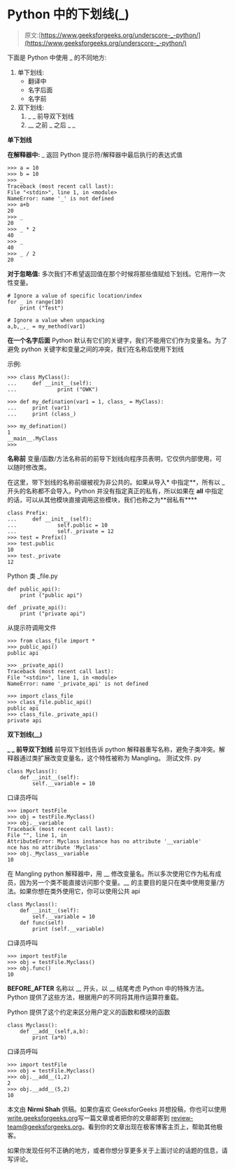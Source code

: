 # Python 中的下划线(_)

> 原文:[https://www.geeksforgeeks.org/underscore-_-python/](https://www.geeksforgeeks.org/underscore-_-python/)

下面是 Python 中使用 _ 的不同地方:

1.  单下划线:
    *   翻译中
    *   名字后面
    *   名字前
2.  双下划线:
    1.  _ _ 前导双下划线
    2.  __ 之前 _ 之后 _ _

**单下划线**

**在解释器中:**
_ 返回 Python 提示符/解释器中最后执行的表达式值

```
>>> a = 10
>>> b = 10
>>> _
Traceback (most recent call last):
File "<stdin>", line 1, in <module>
NameError: name '_' is not defined
>>> a+b
20
>>> _
20
>>> _ * 2
40
>>> _
40
>>> _ / 2
20
```

**对于忽略值:**
多次我们不希望返回值在那个时候将那些值赋给下划线。它用作一次性变量。

```
# Ignore a value of specific location/index
for _ in range(10)
    print ("Test")

# Ignore a value when unpacking
a,b,_,_ = my_method(var1)
```

**在一个名字后面**
Python 默认有它们的关键字，我们不能用它们作为变量名。为了避免 python 关键字和变量之间的冲突，我们在名称后使用下划线

示例:

```
>>> class MyClass():
...     def __init__(self):
...             print ("OWK")

>>> def my_defination(var1 = 1, class_ = MyClass):
...     print (var1)
...     print (class_)

>>> my_defination()
1
__main__.MyClass
>>>
```

**名称前**
变量/函数/方法名称前的前导下划线向程序员表明，它仅供内部使用，可以随时修改类。

在这里，带下划线的名称前缀被视为非公共的。如果从导入* 中指定**，所有以 _ 开头的名称都不会导入。Python 并没有指定真正的私有，所以如果在 __all__ 中指定的话，可以从其他模块直接调用这些模块，我们也称之为**弱私有****

```
class Prefix:
...     def __init__(self):
...             self.public = 10
...             self._private = 12
>>> test = Prefix()
>>> test.public
10
>>> test._private
12
```

Python 类 _file.py

```
def public_api():
    print ("public api")

def _private_api():
    print ("private api")
```

从提示符调用文件

```
>>> from class_file import *
>>> public_api()
public api

>>> _private_api()
Traceback (most recent call last):
File "<stdin>", line 1, in <module>
NameError: name '_private_api' is not defined

>>> import class_file
>>> class_file.public_api()
public api
>>> class_file._private_api()
private api
```

**双下划线(__)**

**_ _ 前导双下划线**
前导双下划线告诉 python 解释器重写名称，避免子类冲突。解释器通过类扩展改变变量名，这个特性被称为 Mangling。
测试文件. py

```
class Myclass():
    def __init__(self):
        self.__variable = 10
```

口译员呼叫

```
>>> import testFile
>>> obj = testFile.Myclass()
>>> obj.__variable
Traceback (most recent call last):
File "", line 1, in
AttributeError: Myclass instance has no attribute '__variable'
nce has no attribute 'Myclass'
>>> obj._Myclass__variable
10
```

在 Mangling python 解释器中，用 __ 修改变量名。所以多次使用它作为私有成员，因为另一个类不能直接访问那个变量。__ 的主要目的是只在类中使用变量/方法。如果你想在类外使用它，你可以使用公共 api

```
class Myclass():
    def __init__(self):
        self.__variable = 10
    def func(self)
        print (self.__variable)
```

口译员呼叫

```
>>> import testFile
>>> obj = testFile.Myclass()
>>> obj.func()
10
```

**__BEFORE_AFTER__**
名称以 __ 开头，以 __ 结尾考虑 Python 中的特殊方法。Python 提供了这些方法，根据用户的不同将其用作运算符重载。

Python 提供了这个约定来区分用户定义的函数和模块的函数

```
class Myclass():
    def __add__(self,a,b):
        print (a*b)
```

口译员呼叫

```
>>> import testFile
>>> obj = testFile.Myclass()
>>> obj.__add__(1,2)
2
>>> obj.__add__(5,2)
10
```

本文由 **Nirmi Shah** 供稿。如果你喜欢 GeeksforGeeks 并想投稿，你也可以使用[write.geeksforgeeks.org](https://write.geeksforgeeks.org)写一篇文章或者把你的文章邮寄到 review-team@geeksforgeeks.org。看到你的文章出现在极客博客主页上，帮助其他极客。

如果你发现任何不正确的地方，或者你想分享更多关于上面讨论的话题的信息，请写评论。